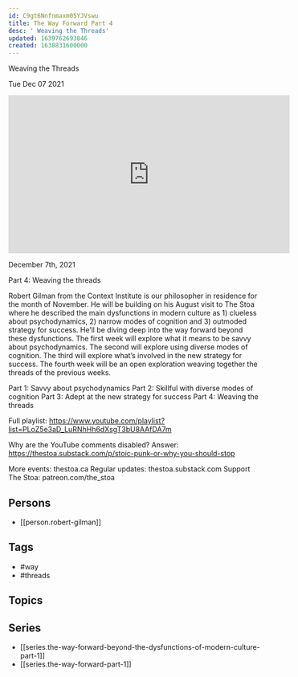 ```yaml
---
id: C9gt6Nnfnmaxm05YJVswu
title: The Way Forward Part 4
desc: ' Weaving the Threads'
updated: 1639762693846
created: 1638831600000
---
```



 Weaving the Threads

Tue Dec 07 2021

<iframe width="560" height="315" src="https://www.youtube.com/embed/uaFmBMR6eJ4" title="The Way Forward Part 4: Weaving the Threads w/ Robert Gilman" frameborder="0" allow="accelerometer; autoplay; clipboard-write; encrypted-media; gyroscope; picture-in-picture" allowfullscreen ></iframe>

December 7th, 2021

Part 4: Weaving the threads

Robert Gilman from the Context Institute is our philosopher in residence for the month of November. He will be building on his August visit to The Stoa where he described the main dysfunctions in modern culture as 1) clueless about psychodynamics, 2) narrow modes of cognition and 3) outmoded strategy for success. He’ll be diving deep into the way forward beyond these dysfunctions. The first week will explore what it means to be savvy about psychodynamics. The second will explore using diverse modes of cognition. The third will explore what’s involved in the new strategy for success. The fourth week will be an open exploration weaving together the threads of the previous weeks.

Part 1: Savvy about psychodynamics
Part 2: Skillful with diverse modes of cognition
Part 3: Adept at the new strategy for success
Part 4: Weaving the threads

Full playlist: https://www.youtube.com/playlist?list=PLoZ5e3aD_LuRNhHh6dXsgT3bU8AAfDA7m

Why are the YouTube comments disabled? Answer: https://thestoa.substack.com/p/stoic-punk-or-why-you-should-stop

More events: thestoa.ca
Regular updates: thestoa.substack.com
Support The Stoa: patreon.com/the_stoa

## Persons

- [[person.robert-gilman]]

## Tags

- #way
- #threads

## Topics



## Series

- [[series.the-way-forward-beyond-the-dysfunctions-of-modern-culture-part-1]]
- [[series.the-way-forward-part-1]]

